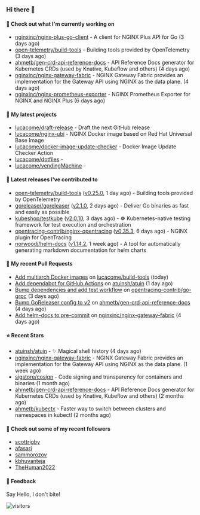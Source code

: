 ### Hi there 👋

#### 👷 Check out what I'm currently working on

- [nginxinc/nginx-plus-go-client](https://github.com/nginxinc/nginx-plus-go-client) - A client for NGINX Plus API for Go (3 days ago)
- [open-telemetry/build-tools](https://github.com/open-telemetry/build-tools) - Building tools provided by OpenTelemetry (3 days ago)
- [ahmetb/gen-crd-api-reference-docs](https://github.com/ahmetb/gen-crd-api-reference-docs) - API Reference Docs generator for Kubernetes CRDs (used by Knative, Kubeflow and others) (4 days ago)
- [nginxinc/nginx-gateway-fabric](https://github.com/nginxinc/nginx-gateway-fabric) - NGINX Gateway Fabric provides an implementation for the Gateway API using NGINX as the data plane. (4 days ago)
- [nginxinc/nginx-prometheus-exporter](https://github.com/nginxinc/nginx-prometheus-exporter) - NGINX Prometheus Exporter for NGINX and NGINX Plus (6 days ago)

#### 🌱 My latest projects

- [lucacome/draft-release](https://github.com/lucacome/draft-release) - Draft the next GitHub release
- [lucacome/nginx-ubi](https://github.com/lucacome/nginx-ubi) - NGINX Docker image based on Red Hat Universal Base Image
- [lucacome/docker-image-update-checker](https://github.com/lucacome/docker-image-update-checker) - Docker Image Update Checker Action
- [lucacome/dotfiles](https://github.com/lucacome/dotfiles) - 
- [lucacome/vendingMachine](https://github.com/lucacome/vendingMachine) - 

#### 🔭 Latest releases I've contributed to

- [open-telemetry/build-tools](https://github.com/open-telemetry/build-tools) ([v0.25.0](https://github.com/open-telemetry/build-tools/releases/tag/v0.25.0), 1 day ago) - Building tools provided by OpenTelemetry
- [goreleaser/goreleaser](https://github.com/goreleaser/goreleaser) ([v2.1.0](https://github.com/goreleaser/goreleaser/releases/tag/v2.1.0), 2 days ago) - Deliver Go binaries as fast and easily as possible
- [kubeshop/testkube](https://github.com/kubeshop/testkube) ([v2.0.10](https://github.com/kubeshop/testkube/releases/tag/v2.0.10), 3 days ago) - ☸️ Kubernetes-native testing framework for test execution and orchestration
- [opentracing-contrib/nginx-opentracing](https://github.com/opentracing-contrib/nginx-opentracing) ([v0.35.3](https://github.com/opentracing-contrib/nginx-opentracing/releases/tag/v0.35.3), 6 days ago) - NGINX plugin for OpenTracing
- [norwoodj/helm-docs](https://github.com/norwoodj/helm-docs) ([v1.14.2](https://github.com/norwoodj/helm-docs/releases/tag/v1.14.2), 1 week ago) - A tool for automatically generating markdown documentation for helm charts

#### 🔨 My recent Pull Requests

- [Add multiarch Docker images](https://github.com/lucacome/build-tools/pull/1) on [lucacome/build-tools](https://github.com/lucacome/build-tools) (today)
- [Add dependabot for GitHub Actions](https://github.com/atuinsh/atuin/pull/2257) on [atuinsh/atuin](https://github.com/atuinsh/atuin) (1 day ago)
- [Bump dependencies and add test workflow](https://github.com/opentracing-contrib/go-grpc/pull/17) on [opentracing-contrib/go-grpc](https://github.com/opentracing-contrib/go-grpc) (3 days ago)
- [Bump GoReleaser config to v2](https://github.com/ahmetb/gen-crd-api-reference-docs/pull/87) on [ahmetb/gen-crd-api-reference-docs](https://github.com/ahmetb/gen-crd-api-reference-docs) (4 days ago)
- [Add helm-docs to pre-commit](https://github.com/nginxinc/nginx-gateway-fabric/pull/2230) on [nginxinc/nginx-gateway-fabric](https://github.com/nginxinc/nginx-gateway-fabric) (4 days ago)

#### ⭐ Recent Stars

- [atuinsh/atuin](https://github.com/atuinsh/atuin) - ✨ Magical shell history (4 days ago)
- [nginxinc/nginx-gateway-fabric](https://github.com/nginxinc/nginx-gateway-fabric) - NGINX Gateway Fabric provides an implementation for the Gateway API using NGINX as the data plane. (1 week ago)
- [sigstore/cosign](https://github.com/sigstore/cosign) - Code signing and transparency for containers and binaries (1 month ago)
- [ahmetb/gen-crd-api-reference-docs](https://github.com/ahmetb/gen-crd-api-reference-docs) - API Reference Docs generator for Kubernetes CRDs (used by Knative, Kubeflow and others) (2 months ago)
- [ahmetb/kubectx](https://github.com/ahmetb/kubectx) - Faster way to switch between clusters and namespaces in kubectl (2 months ago)

#### 👯 Check out some of my recent followers

- [scottrigby](https://github.com/scottrigby)
- [afasari](https://github.com/afasari)
- [sammorozov](https://github.com/sammorozov)
- [kbhuvanteja](https://github.com/kbhuvanteja)
- [TheHuman2022](https://github.com/TheHuman2022)

#### 💬 Feedback

Say Hello, I don't bite!

![visitors](https://visitor-badge.laobi.icu/badge?page_id=lucacome.visitor-badge)
#

